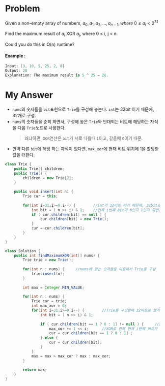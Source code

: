 # Problem

Given a non-empty array of numbers, $a_0,a_1,a_2,...,a_{n-1}, where\ 0\le a_i < 2^{31}$

Find the maximum result of $a_i$ XOR $a_j$, where 0 ≤ i, j < n.

Could you do this in O(n) runtime?

#### Example :

```swift
Input: [3, 10, 5, 25, 2, 8]
Output: 28
Explanation: The maximum result is 5 ^ 25 = 28.
```

# My Answer

* `nums`의 숫자들을 `bit`표현으로 `Trie`를 구성해 놓는다. `int`는 32bit 이기 때문에, 32개로 구성.
* `nums`의 숫자들을 순회 하면서, 구성해 놓은 `Trie`와 반대되는 비트에 해당하는 자식을 다음 `Trie`노드로 사용한다.
    > 왜냐하면, `XOR`연산은 `bit`가 서로 다를때 `1`이고, 같을때 `0`이기 때문.
* 만약 다른 `bit`에 해당 하는 자식이 있다면, `max_xor`에 현재 비트 위치에 1을 할당한 값을 더한다. 
  
```java
class Trie {
    public Trie[] children;
    public Trie() {
        children = new Trie[2];
    }
    
    public void insert(int n) {
        Trie cur = this;
        
        for(int i=31;i>=0;i--) {        //int가 32비트 이기 때문에, 32bit로 표현한다.
            int bit = ( n >> i) & 1;    //현재 i번째 bit가 0인지 1인지 확인.
            if ( cur.children[bit] == null ) {     
                cur.children[bit] = new Trie();
            }
            cur = cur.children[bit];               
        }
    }
}

class Solution {
    public int findMaximumXOR(int[] nums) {
        Trie trie = new Trie();
        
        for(int n : nums) {     //nums에 있는 숫자들을 이용해서 Trie를 구성
            trie.insert(n);
        }
        
        int max = Integer.MIN_VALUE;
        
        for(int n : nums) {
            Trie cur = trie;
            int max_xor = 0;
            for(int i=31;i>=0;i--) {        //Trie를 구성할때 32비트로 했기 때문에 마찬가지로 32비트로 계산
                int bit = ( n >> i) & 1;
                
                if ( cur.children[bit == 1 ? 0 : 1] != null ) {     //XOR은 bit가 서로 다를때 1이기 때문에, 현재 bit와 반대의 자식이 있을경우를 확인
                    max_xor += 1 << i;      //XOR로 인해 현재 i번째 비트가 1이 될것이니, max_xor에 i번째 비트가 1일때의 값을 더한다.
                    cur = cur.children[bit == 1 ? 0 : 1] ;
                } else {
                    cur = cur.children[bit];
                }
            }
            max = max > max_xor ? max : max_xor;
        }
        
        return max;
    }
}
```

